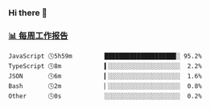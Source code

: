 ### Hi there 👋

<!-- waka-box start -->
### <a href="https://gist.github.com/b3f90cfdb958d2401b019f821c34c859" target="_blank">📊 每周工作报告</a>
```text
JavaScript 🕓5h59m         ███████████████████▉░ 95.2%
TypeScript 🕓8m            ▍░░░░░░░░░░░░░░░░░░░░  2.2%
JSON       🕓6m            ▎░░░░░░░░░░░░░░░░░░░░  1.6%
Bash       🕓2m            ▏░░░░░░░░░░░░░░░░░░░░  0.8%
Other      🕓0s            ░░░░░░░░░░░░░░░░░░░░░  0.2%
```
<!-- waka-box end -->

<!--
**yiningv/yiningv** is a ✨ _special_ ✨ repository because its `README.md` (this file) appears on your GitHub profile.
Here are some ideas to get you started:
- 🔭 I’m currently working on ...
- 🌱 I’m currently learning ...
- 👯 I’m looking to collaborate on ...
- 🤔 I’m looking for help with ...
- 💬 Ask me about ...
- 📫 How to reach me: ...
- 😄 Pronouns: ...
- ⚡ Fun fact: ...
-->
